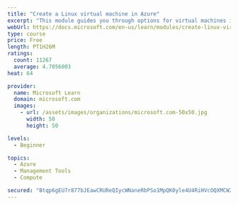 ```yaml
---
title: "Create a Linux virtual machine in Azure"
excerpt: "This module guides you through options for virtual machines in Azure, creating and connecting a Linux virtual machine, and configuring your network settings."
webUrl: https://docs.microsoft.com/en-us/learn/modules/create-linux-virtual-machine-in-azure/
type: course
price: Free
length: PT1H26M
ratings:
  count: 11267
  average: 4.7056003
heat: 64

provider:
  name: Microsoft Learn
  domain: microsoft.com
  images:
    - url: /assets/images/organizations/microsoft.com-50x50.jpg
      width: 50
      height: 50

levels:
  - Beginner

topics:
  - Azure
  - Management Tools
  - Compute

secured: "Btqp6gEU7r877bJEawCRUReQIycWNaneRbPSo1MpQK0yle4U4RiHVcOQXMCW2CXV6Ca4RY0N6IbsDe1VwDtUI3qP2ACo3wQsUQlVEpNUfosYaLFkF9IZJtQuFqsy6DLGSWot4xYFH0CxZUqWw/s03fEAyS2nZSViAsh68pH6XdqlkboTp94lve4ZdZqnZgElcpmpJ/OcmEkjZN4mR1nK2zJE12ksRraPaHRFZ9vH9HEFhjDd+5xHq2KcbJr4VmGp1/j15x9eL6uAAmXrN/K05xWBWr8bIvsgz9zR5K4LyEuEGLLZAbhYCqVZoAq+NosSiQqeZ7G3p+25juOPw2ZSzORKb7wQFhj+XUEcjW+sVvLWHIAlQzsKvuSKQNdYRY4Buu9IAnHfgs/f5PpUXfBrj720HxAMLvK8dps5qQzRwAw=;3CyzJBWzHPLHC5LoUX+FLw=="
---
```


